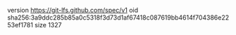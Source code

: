 version https://git-lfs.github.com/spec/v1
oid sha256:3a9ddc285b85a0c5318f3d73d1af67418c087619bb4614f704386e2253ef1781
size 1327
